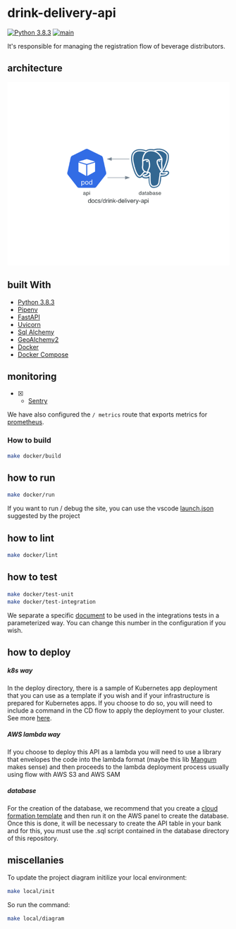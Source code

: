 # drink-delivery-api

[![Python 3.8.3](https://img.shields.io/badge/python-3.8.3-blue.svg)](https://www.python.org/downloads/release/python-383/) [![main](https://github.com/cantoniazzi/drink-delivery-api/actions/workflows/main.yml/badge.svg)](https://github.com/cantoniazzi/drink-delivery-api/actions/workflows/main.yml)

It's responsible for managing the registration flow of beverage distributors.

## architecture

![drink-delivery-api](docs/drink-delivery-api.png)

## built With

- [Python 3.8.3](https://www.python.org/downloads/release/python-383/)
- [Pipenv](https://github.com/pypa/pipenv)
- [FastAPI](https://github.com/tiangolo/fastapi)
- [Uvicorn](https://github.com/encode/uvicorn)
- [Sql Alchemy](https://www.sqlalchemy.org/)
- [GeoAlchemy2](https://geoalchemy-2.readthedocs.io/en/latest/)
- [Docker](https://www.docker.com/get-started)
- [Docker Compose](https://docs.docker.com/compose/)

## monitoring

- [X] - [Sentry](https://sentry.io/organizations/cassiosvaldo/issues/?project=5685277)

We have also configured the `/ metrics` route that exports metrics for [prometheus](https://prometheus.io/).

### How to build

```sh
make docker/build
```

## how to run

```sh
make docker/run
```

If you want to run / debug the site, you can use the vscode [launch.json](https://github.com/cantoniazzi/drink-delivery-api/blob/main/.vscode/launch.json`) suggested by the project

## how to lint

```sh
make docker/lint
```

## how to test

```sh
make docker/test-unit
make docker/test-integration
```

We separate a specific [document](https://github.com/cantoniazzi/drink-delivery-api/blob/main/settings.toml#L10) to be used in the integrations tests in a parameterized way. You can change this number in the configuration if you wish.

## how to deploy

##### k8s way

In the deploy directory, there is a sample of Kubernetes app deployment that you can use as a template if you wish and if your infrastructure is prepared for Kubernetes apps. If you choose to do so, you will need to include a command in the CD flow to apply the deployment to your cluster. See more [here](https://kubernetes.io/docs/concepts/workloads/controllers/deployment//).

##### AWS lambda way

If you choose to deploy this API as a lambda you will need to use a library that envelopes the code into the lambda format (maybe this lib [Mangum](https://github.com/jordaneremieff/mangum) makes sense) and then proceeds to the lambda deployment process usually using flow with AWS S3 and AWS SAM

##### database

For the creation of the database, we recommend that you create a [cloud formation template](https://docs.aws.amazon.com/pt_br/AWSCloudFormation/latest/UserGuide/aws-properties-rds-database-instance.html) and then run it on the AWS panel to create the database. Once this is done, it will be necessary to create the API table in your bank and for this, you must use the .sql script contained in the database directory of this repository.

## miscellanies

To update the project diagram initilize your local environment:

```sh
make local/init
```

So run the command:

```sh
make local/diagram
```
